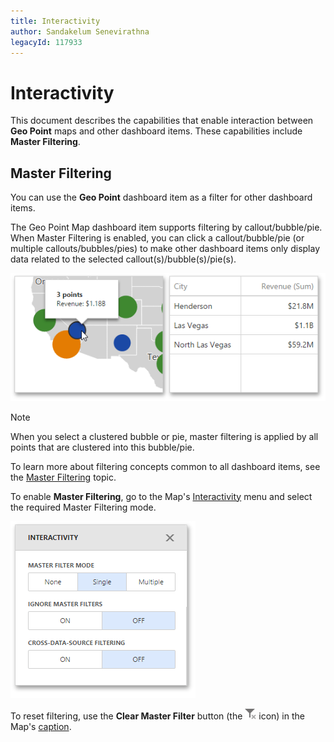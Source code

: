 ```yaml
---
title: Interactivity
author: Sandakelum Senevirathna
legacyId: 117933
---
```

# Interactivity
This document describes the capabilities that enable interaction between **Geo Point** maps and other dashboard items. These capabilities include **Master Filtering**.

## Master Filtering
You can use the **Geo Point** dashboard item as a filter for other dashboard items.

The Geo Point Map dashboard item supports filtering by callout/bubble/pie. When Master Filtering is enabled, you can click a callout/bubble/pie (or multiple callouts/bubbles/pies) to make other dashboard items only display data related to the selected callout(s)/bubble(s)/pie(s).

![wdd-geo-point-master-filtering](../../../../images/img125454.png)

> [!NOTE]
> When you select a clustered bubble or pie, master filtering is applied by all points that are clustered into this bubble/pie.

To learn more about filtering concepts common to all dashboard items, see the [Master Filtering](../../interactivity/master-filtering.md) topic.

To enable **Master Filtering**, go to the Map's [Interactivity](../../ui-elements/dashboard-item-menu.md) menu and select the required Master Filtering mode.

![wdd-interactivity-section-without-drill-down](../../../../images/img125455.png)

To reset filtering, use the **Clear Master Filter** button (the ![wdd-master-filtering-icon](../../../../images/img125072.png) icon) in the Map's [caption](../../dashboard-layout/dashboard-item-caption.md).